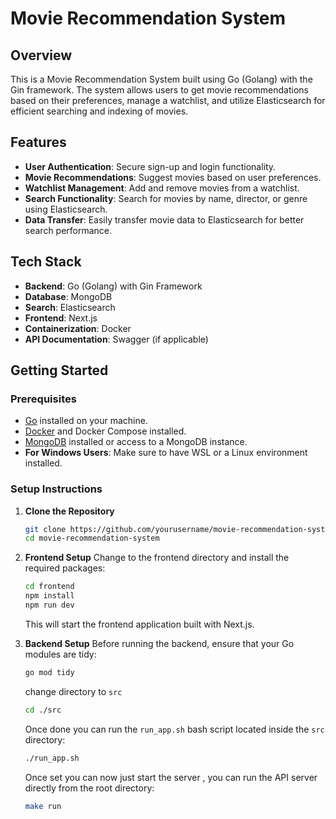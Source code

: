 # Movie Recommendation System

## Overview

This is a Movie Recommendation System built using Go (Golang) with the Gin framework. The system allows users to get movie recommendations based on their preferences, manage a watchlist, and utilize Elasticsearch for efficient searching and indexing of movies.

## Features

- **User Authentication**: Secure sign-up and login functionality.
- **Movie Recommendations**: Suggest movies based on user preferences.
- **Watchlist Management**: Add and remove movies from a watchlist.
- **Search Functionality**: Search for movies by name, director, or genre using Elasticsearch.
- **Data Transfer**: Easily transfer movie data to Elasticsearch for better search performance.

## Tech Stack

- **Backend**: Go (Golang) with Gin Framework
- **Database**: MongoDB
- **Search**: Elasticsearch
- **Frontend**: Next.js
- **Containerization**: Docker
- **API Documentation**: Swagger (if applicable)

## Getting Started

### Prerequisites

- [Go](https://golang.org/dl/) installed on your machine.
- [Docker](https://www.docker.com/products/docker-desktop) and Docker Compose installed.
- [MongoDB](https://www.mongodb.com/try/download/community) installed or access to a MongoDB instance.
- **For Windows Users**: Make sure to have WSL or a Linux environment installed.

### Setup Instructions

1. **Clone the Repository**

   ```bash
   git clone https://github.com/yourusername/movie-recommendation-system.git
   cd movie-recommendation-system
   ```

2. **Frontend Setup**
   Change to the frontend directory and install the required packages:

   ```bash
   cd frontend
   npm install
   npm run dev
   ```

   This will start the frontend application built with Next.js.

3. **Backend Setup**
   Before running the backend, ensure that your Go modules are tidy:

   ```bash
   go mod tidy
   ```

   change directory to `src`

   ```bash
   cd ./src
   ```

   Once done you can run the `run_app.sh` bash script located inside the `src` directory:

   ```bash
   ./run_app.sh
   ```

   Once set you can now just start the server , you can run the API server directly from the root directory:

   ```bash
   make run
   ```
